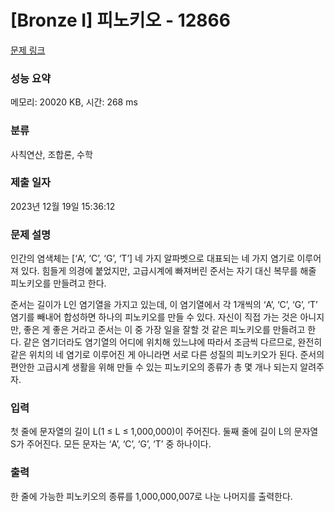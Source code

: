# [Bronze I] 피노키오 - 12866 

[문제 링크](https://www.acmicpc.net/problem/12866) 

### 성능 요약

메모리: 20020 KB, 시간: 268 ms

### 분류

사칙연산, 조합론, 수학

### 제출 일자

2023년 12월 19일 15:36:12

### 문제 설명

<p>인간의 염색체는 [‘A’, ‘C’, ‘G’, ‘T’] 네 가지 알파벳으로 대표되는 네 가지 염기로 이루어져 있다. 힘들게 의경에 붙었지만, 고급시계에 빠져버린 준서는 자기 대신 복무를 해줄 피노키오를 만들려고 한다.</p>

<p>준서는 길이가 L인 염기열을 가지고 있는데, 이 염기열에서 각 1개씩의 ‘A’, ‘C’, ‘G’, ‘T’ 염기를 빼내어 합성하면 하나의 피노키오를 만들 수 있다. 자신이 직접 가는 것은 아니지만, 좋은 게 좋은 거라고 준서는 이 중 가장 일을 잘할 것 같은 피노키오를 만들려고 한다. 같은 염기더라도 염기열의 어디에 위치해 있느냐에 따라서 조금씩 다르므로, 완전히 같은 위치의 네 염기로 이루어진 게 아니라면 서로 다른 성질의 피노키오가 된다. 준서의 편안한 고급시계 생활을 위해 만들 수 있는 피노키오의 종류가 총 몇 개나 되는지 알려주자.</p>

### 입력 

 <p>첫 줄에 문자열의 길이 L(1 ≤ L ≤ 1,000,000)이 주어진다. 둘째 줄에 길이 L의 문자열 S가 주어진다. 모든 문자는 ‘A’, ‘C’, ‘G’, ‘T’ 중 하나이다.</p>

### 출력 

 <p>한 줄에 가능한 피노키오의 종류를 1,000,000,007로 나눈 나머지를 출력한다.</p>

